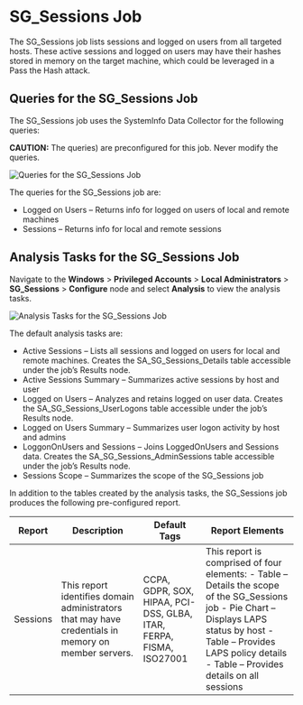 # SG_Sessions Job

The SG_Sessions job lists sessions and logged on users from all targeted hosts. These active
sessions and logged on users may have their hashes stored in memory on the target machine, which
could be leveraged in a Pass the Hash attack.

## Queries for the SG_Sessions Job

The SG_Sessions job uses the SystemInfo Data Collector for the following queries:

**CAUTION:** The queries) are preconfigured for this job. Never modify the queries.

![Queries for the SG_Sessions Job](/img/product_docs/accessanalyzer/11.6/accessanalyzer/solutions/windows/privilegedaccounts/localadministrators/sessionsqueries.webp)

The queries for the SG_Sessions job are:

- Logged on Users – Returns info for logged on users of local and remote machines
- Sessions – Returns info for local and remote sessions

## Analysis Tasks for the SG_Sessions Job

Navigate to the **Windows** > **Privileged Accounts** > **Local Administrators** > **SG_Sessions** >
**Configure** node and select **Analysis** to view the analysis tasks.

![Analysis Tasks for the SG_Sessions Job](/img/product_docs/accessanalyzer/11.6/accessanalyzer/solutions/windows/privilegedaccounts/localadministrators/sessionsanalysis.webp)

The default analysis tasks are:

- Active Sessions – Lists all sessions and logged on users for local and remote machines. Creates
  the SA_SG_Sessions_Details table accessible under the job’s Results node.
- Active Sessions Summary – Summarizes active sessions by host and user
- Logged on Users – Analyzes and retains logged on user data. Creates the SA_SG_Sessions_UserLogons
  table accessible under the job’s Results node.
- Logged on Users Summary – Summarizes user logon activity by host and admins
- LoggonOnUsers and Sessions – Joins LoggedOnUsers and Sessions data. Creates the
  SA_SG_Sessions_AdminSessions table accessible under the job’s Results node.
- Sessions Scope – Summarizes the scope of the SG_Sessions job

In addition to the tables created by the analysis tasks, the SG_Sessions job produces the following
pre-configured report.

| Report   | Description                                                                                         | Default Tags                                                        | Report Elements                                                                                                                                                                                                            |
| -------- | --------------------------------------------------------------------------------------------------- | ------------------------------------------------------------------- | -------------------------------------------------------------------------------------------------------------------------------------------------------------------------------------------------------------------------- |
| Sessions | This report identifies domain administrators that may have credentials in memory on member servers. | CCPA, GDPR, SOX, HIPAA, PCI-DSS, GLBA, ITAR, FERPA, FISMA, ISO27001 | This report is comprised of four elements: - Table – Details the scope of the SG_Sessions job - Pie Chart – Displays LAPS status by host - Table – Provides LAPS policy details - Table – Provides details on all sessions |

